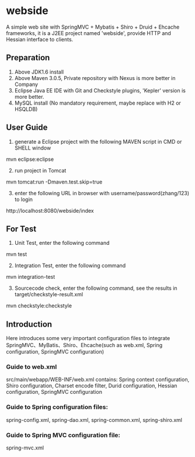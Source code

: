 webside
====

A simple web site with SpringMVC + Mybatis + Shiro + Druid + Ehcache frameworks, it is a J2EE project named 'webside', provide HTTP and Hessian interface to clients.

## Preparation

1. Above JDK1.6 install
2. Above Maven 3.0.5, Private repository with Nexus is more better in Company
3. Eclipse Java EE IDE with Git and Checkstyle plugins, 'Kepler' version is more better.  
4. MySQL install (No mandatory requirement, maybe replace with H2 or HSQLDB)

## User Guide

1. generate a Eclipse project with the following MAVEN script in CMD or SHELL window

  mvn eclipse:eclipse
  
2. run project in Tomcat

  mvn tomcat:run -Dmaven.test.skip=true
  
3. enter the following URL in browser with username/password(zhang/123) to login

  http://localhost:8080/webside/index

## For Test
1. Unit Test, enter the following command

  mvn test

2. Integration Test, enter the following command

  mvn integration-test

3. Sourcecode check, enter the following command, see the results in target/checkstyle-result.xml

  mvn checkstyle:checkstyle

## Introduction
  Here introduces some very important configuration files to integrate SpringMVC、MyBatis、Shiro、Ehcache(such as web.xml, Spring configuration, SpringMVC configuration)

### Guide to web.xml
src/main/webapp/WEB-INF/web.xml contains:
  Spring context configuration,
  Shiro configuration,
  Charset encode filter,
  Durid configuration,
  Hessian configuration,
  SpringMVC configuration

### Guide to Spring configuration files: 
  spring-config.xml,
  spring-dao.xml,
  spring-common.xml,
  spring-shiro.xml

### Guide to Spring MVC configuration file: 
  spring-mvc.xml